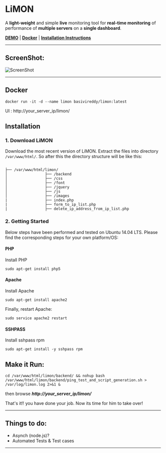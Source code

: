 # LiMON #


A **light-weight** and simple **live** monitoring tool for **real-time monitoring** of performance of **multiple servers** on a **single dashboard**.


[**DEMO**](https://live-server-monitor.herokuapp.com/) | [**Docker**](#docker) | [**Installation Instructions**](#installation) 

------

## ScreenShot: ##

![ScreenShot](https://raw.github.com/basivireddy/limon/master/DashboardScreenShot.JPG)

-------

## Docker

```
docker run -it -d --name limon basivireddy/limon:latest

```
 UI : http://your_server_ip/limon/


## Installation

### 1. Download LiMON
Download the most recent version of LiMON. Extract the files into directory ``` /var/www/html/ ```. So after this the directory structure will be like this:
```

├── /var/www/html/limon/
│                 ├── /backend
│                 ├── /css
│                 ├── /font
│                 ├── /jquery
│                 ├── /js
│                 ├── /images
|                 ├── index.php
|                 ├── form_to_ip_list.php
|                 ├── delete_ip_address_from_ip_list.php
```
### 2. Getting Started  
Below steps have been performed and tested on Ubuntu 14.04 LTS. Please find the corresponding steps for your own platform/OS:


#### PHP
Install PHP
```
sudo apt-get install php5
```

#### Apache
Install Apache
```
sudo apt-get install apache2
```
Finally, restart Apache:
```
sudo service apache2 restart
```

#### SSHPASS
Install sshpass rpm
```
sudo apt-get install -y sshpass rpm
```

## Make it Run: ##

 ``` cd /var/www/html/limon/backend/ && nohup bash /var/www/html/limon/backend/ping_test_and_script_generation.sh > /var/log/limon.log 2>&1 & ``` 



then browse ***http://your_server_ip/limon/***

That's it!! you have done your job. Now its time for him to take over!

---------

## Things to do: ##

- Asynch (node.js)?
- Automated Tests & Test cases

---------
